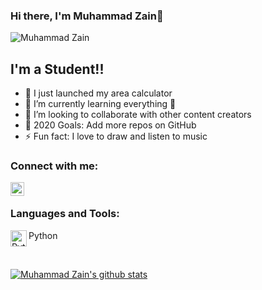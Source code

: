 ### Hi there, I'm Muhammad Zain👋
<img src="https://camo.githubusercontent.com/aa1173ad4f69c9b668601d5228c093335777d1a3/68747470733a2f2f6b6f6d617265762e636f6d2f67687076632f3f757365726e616d653d616c69616c626f61696e696e3936" alt="Muhammad Zain" data-canonical-src="https://komarev.com/ghpvc/?username=MuhammadZain2005" style="max-width:100%;">

## I'm a Student!!

- 🔭 I just launched my area calculator
- 🌱 I’m currently learning everything 🤣
- 👯 I’m looking to collaborate with other content creators
- 🥅 2020 Goals: Add more repos on GitHub
- ⚡ Fun fact: I love to draw and listen to music


### Connect with me:

[<img align="left" alt="MuhammadZain2005 | Instagram" width="22px" src="https://cdn.jsdelivr.net/npm/simple-icons@v3/icons/instagram.svg" />][instagram]
<br />

### Languages and Tools:

<img align="left" alt="Python" width="26px" src="https://upload.wikimedia.org/wikipedia/commons/thumb/c/c3/Python-logo-notext.svg/1200px-Python-logo-notext.svg.png" />Python

<br />


[![Muhammad Zain's github stats](https://github-readme-stats.vercel.app/api?username=muhammadzain2005)](https://github.com/muhammadzain2005/github-readme-stats)



[instagram]: https://instagram.com/muhammadzain2005
